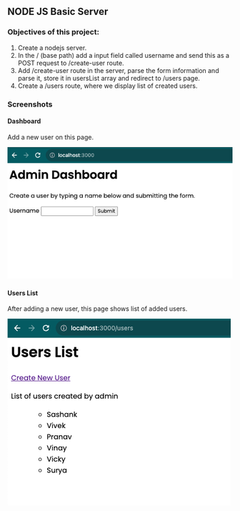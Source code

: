 ## NODE JS Basic Server

### Objectives of this project:

1. Create a nodejs server.
2. In the / (base path) add a input field called username and send this as a POST request to /create-user route.
3. Add /create-user route in the server, parse the form information and parse it, store it in usersList array and redirect to /users page.
4. Create a /users route, where we display list of created users.

### Screenshots

#### Dashboard

Add a new user on this page.

![Dashboard](./screenshots/dashboard.png)

#### Users List

After adding a new user, this page shows list of added users.

![Users List](./screenshots/list.png)
